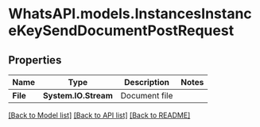 
# WhatsAPI.models.InstancesInstanceKeySendDocumentPostRequest

## Properties

Name | Type | Description | Notes
------------ | ------------- | ------------- | -------------
**File** | **System.IO.Stream** | Document file | 

[[Back to Model list]](../README.md#documentation-for-models)
[[Back to API list]](../README.md#documentation-for-api-endpoints)
[[Back to README]](../README.md)

